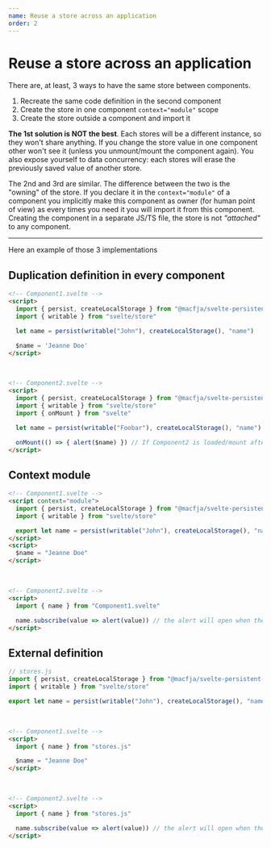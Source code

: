 ```yaml
---
name: Reuse a store across an application
order: 2
---
```

# Reuse a store across an application

There are, at least, 3 ways to have the same store between components.

1. Recreate the same code definition in the second component
2. Create the store in one component `context="module"` scope
3. Create the store outside a component and import it

**The 1st solution is NOT the best**. Each stores will be a different instance, so they won't share anything.
If you change the store value in one component other won't see it (unless you unmount/mount the component again).
You also expose yourself to data concurrency: each stores will erase the previously saved value of another store.

The 2nd and 3rd are similar. The difference between the two is the "owning" of the store.
If you declare it in the `context="module"` of a component you implicitly make this component as owner (for human point of view) as every times you need it you will import it from this component.
Creating the component in a separate JS/TS file, the store is not _"attached"_ to any component.

----

Here an example of those 3 implementations

## Duplication definition in every component

```html
<!-- Component1.svelte -->
<script>
  import { persist, createLocalStorage } from "@macfja/svelte-persistent-store"
  import { writable } from "svelte/store"

  let name = persist(writable("John"), createLocalStorage(), "name")

  $name = 'Jeanne Doe'
</script>
```
&nbsp;
```html
<!-- Component2.svelte -->
<script>
  import { persist, createLocalStorage } from "@macfja/svelte-persistent-store"
  import { writable } from "svelte/store"
  import { onMount } from "svelte"

  let name = persist(writable("Foobar"), createLocalStorage(), "name")

  onMount(() => { alert($name) }) // If Component2 is loaded/mount after Component1 the alert will be "Jeanne Doe"
</script>
```

## Context module

```html
<!-- Component1.svelte -->
<script context="module">
  import { persist, createLocalStorage } from "@macfja/svelte-persistent-store"
  import { writable } from "svelte/store"

  export let name = persist(writable("John"), createLocalStorage(), "name")
</script>
<script>
  $name = "Jeanne Doe"
</script>
```
&nbsp;
```html
<!-- Component2.svelte -->
<script>
  import { name } from "Component1.svelte"

  name.subscribe(value => alert(value)) // the alert will open when the store is change in any component
</script>
```

## External definition

```js
// stores.js
import { persist, createLocalStorage } from "@macfja/svelte-persistent-store"
import { writable } from "svelte/store"

export let name = persist(writable("John"), createLocalStorage(), "name")
```
&nbsp;
```html
<!-- Component1.svelte -->
<script>
  import { name } from "stores.js"

  $name = "Jeanne Doe"
</script>
```
&nbsp;
```html
<!-- Component2.svelte -->
<script>
  import { name } from "stores.js"

  name.subscribe(value => alert(value)) // the alert will open when the store is change in any component
</script>
```
